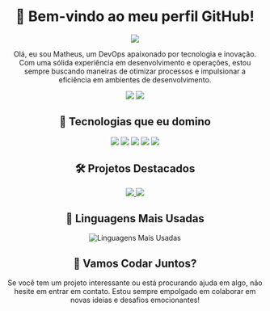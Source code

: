 <!-- Seu Nome -->
<h1 align="center">👋 Bem-vindo ao meu perfil GitHub!</h1>

<p align="center">
  <img src="https://img.shields.io/badge/DevOps%20-%2312100E.svg?&style=for-the-badge&logoColor=white" />
</p>

<p align="center">Olá, eu sou Matheus, um DevOps apaixonado por tecnologia e inovação. Com uma sólida experiência em desenvolvimento e operações, estou sempre buscando maneiras de otimizar processos e impulsionar a eficiência em ambientes de desenvolvimento.</p>

<!-- Links para redes sociais -->
<p align="center">
  <a href="https://www.linkedin.com/in/seu-perfil/"><img src="https://img.shields.io/badge/LinkedIn%20-%230077B5.svg?&style=for-the-badge&logo=linkedin&logoColor=white" /></a>
  <a href="https://twitter.com/seu-perfil"><img src="https://img.shields.io/badge/Twitter%20-%231DA1F2.svg?&style=for-the-badge&logo=twitter&logoColor=white" /></a>
</p>

<!-- Tecnologias -->
<h2 align="center">🚀 Tecnologias que eu domino</h2>
<p align="center">
  <img src="https://img.shields.io/badge/Docker%20-%232496ED.svg?&style=for-the-badge&logo=docker&logoColor=white" />
  <img src="https://img.shields.io/badge/Kubernetes%20-%23326CE5.svg?&style=for-the-badge&logo=kubernetes&logoColor=white" />
  <img src="https://img.shields.io/badge/Jenkins%20-%232C5263.svg?&style=for-the-badge&logo=jenkins&logoColor=white" />
  <img src="https://img.shields.io/badge/Ansible%20-%231A1918.svg?&style=for-the-badge&logo=ansible&logoColor=white" />
  <img src="https://img.shields.io/badge/Terraform%20-%23623CE4.svg?&style=for-the-badge&logo=terraform&logoColor=white" />
</p>

<!-- Projetos -->
<h2 align="center">🛠️ Projetos Destacados</h2>

<!-- Lista de Projetos -->
<p align="center">
  <a href="link-do-projeto">
    <img src="https://img.shields.io/badge/Projeto%201-Descrição-brightgreen.svg?style=flat&logoColor=white" />
  </a>
  <a href="link-do-projeto">
    <img src="https://img.shields.io/badge/Projeto%202-Descrição-brightgreen.svg?style=flat&logoColor=white" />
  </a>
</p>

<!-- Linguagens Mais Usadas -->
<h2 align="center">🚀 Linguagens Mais Usadas</h2>

<!-- Lista de Linguagens -->
<p align="center">
  <img src="https://github-readme-stats.vercel.app/api/top-langs/?username=seu-username&layout=compact&theme=radical" alt="Linguagens Mais Usadas" />
</p>

<!-- Chamada para ação -->
<h2 align="center">🤝 Vamos Codar Juntos?</h2>
<p align="center">Se você tem um projeto interessante ou está procurando ajuda em algo, não hesite em entrar em contato. Estou sempre empolgado em colaborar em novas ideias e desafios emocionantes!</p>

